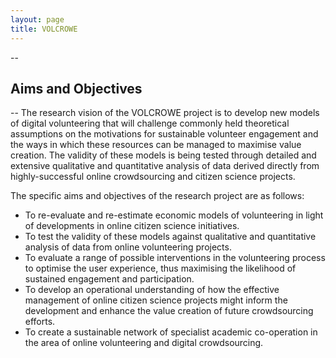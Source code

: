 ```yaml
---
layout: page
title: VOLCROWE
---
```

--
## Aims and Objectives
--
The research vision of the VOLCROWE project is to develop new models of digital volunteering that will challenge commonly held theoretical assumptions on the motivations for sustainable volunteer engagement and the ways in which these resources can be managed to maximise value creation. The validity of these models is being tested through detailed and extensive qualitative and quantitative analysis of data derived directly from highly-successful online crowdsourcing and citizen science projects.

The specific aims and objectives of the research project are as follows:
- To re-evaluate and re-estimate economic models of volunteering in light of developments in online citizen science initiatives.
- To test the validity of these models against qualitative and quantitative analysis of data from online volunteering projects.
- To evaluate a range of possible interventions in the volunteering process to optimise the user experience, thus maximising the likelihood of sustained engagement and participation.
- To develop an operational understanding of how the effective management of online citizen science projects might inform the development and enhance the value creation of future crowdsourcing efforts.
- To create a sustainable network of specialist academic co-operation in the area of online volunteering and digital crowdsourcing.

